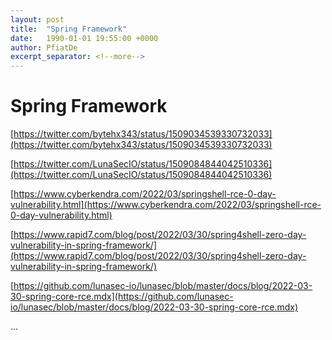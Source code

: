 ```yaml
---
layout: post
title:  "Spring Framework"
date:   1990-01-01 19:55:00 +0000
author: PfiatDe
excerpt_separator: <!--more-->
---
```


# Spring Framework

[https://twitter.com/bytehx343/status/1509034539330732033](https://twitter.com/bytehx343/status/1509034539330732033)

[https://twitter.com/LunaSecIO/status/1509084844042510336](https://twitter.com/LunaSecIO/status/1509084844042510336)

[https://www.cyberkendra.com/2022/03/springshell-rce-0-day-vulnerability.html](https://www.cyberkendra.com/2022/03/springshell-rce-0-day-vulnerability.html)

[https://www.rapid7.com/blog/post/2022/03/30/spring4shell-zero-day-vulnerability-in-spring-framework/](https://www.rapid7.com/blog/post/2022/03/30/spring4shell-zero-day-vulnerability-in-spring-framework/)

[https://github.com/lunasec-io/lunasec/blob/master/docs/blog/2022-03-30-spring-core-rce.mdx](https://github.com/lunasec-io/lunasec/blob/master/docs/blog/2022-03-30-spring-core-rce.mdx)

...
<!--more-->

